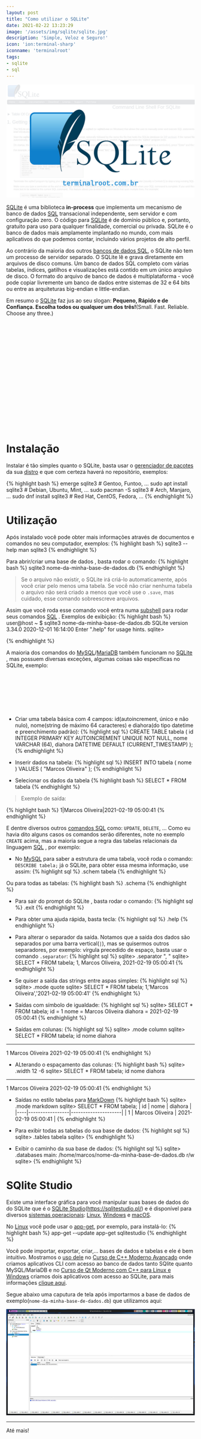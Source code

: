 ```yaml
---
layout: post
title: "Como utilizar o SQLite"
date: 2021-02-22 13:23:29
image: '/assets/img/sqlite/sqlite.jpg'
description: 'Simple, Veloz e Seguro!'
icon: 'ion:terminal-sharp'
iconname: 'terminalroot'
tags:
- sqlite
- sql
---
```


![Como utilizar o SQLite](/assets/img/sqlite/sqlite.jpg)

[SQLite](https://www.sqlite.org/) é uma biblioteca **in-process** que implementa um mecanismo de banco de dados [SQL](https://terminalroot.com.br/2019/08/conheca-o-servico-online-para-executar-seus-comandos-sql.html) transacional independente, sem servidor e com configuração zero. O código para [SQLite](https://www.sqlite.org/) é de domínio público e, portanto, gratuito para uso para qualquer finalidade, comercial ou privada. SQLite é o banco de dados mais amplamente implantado no mundo, com mais aplicativos do que podemos contar, incluindo vários projetos de alto perfil.

Ao contrário da maioria dos outros [bancos de dados SQL](https://terminalroot.com.br/2019/08/o-que-e-sgbd.html), o SQLite não tem um processo de servidor separado. O SQLite lê e grava diretamente em arquivos de disco comuns. Um banco de dados SQL completo com várias tabelas, índices, gatilhos e visualizações está contido em um único arquivo de disco. O formato do arquivo de banco de dados é multiplataforma - você pode copiar livremente um banco de dados entre sistemas de 32 e 64 bits ou entre as arquiteturas big-endian e little-endian.

Em resumo o [SQLite](https://www.sqlite.org/) faz jus ao seu slogan: **Pequeno, Rápido e de Confiança. Escolha todos ou qualquer um dos três!**(Small. Fast. Reliable. Choose any three.)

<!-- QUADRADO -->
<script async src="//pagead2.googlesyndication.com/pagead/js/adsbygoogle.js"></script>
<ins class="adsbygoogle"
style="display:inline-block;width:336px;height:280px"
data-ad-client="ca-pub-2838251107855362"
data-ad-slot="5351066970"></ins>
<script>
(adsbygoogle = window.adsbygoogle || []).push({});
</script>

# Instalação
Instalar é tão simples quanto o SQLite, basta usar o [gerenciador de pacotes](https://terminalroot.com.br/2021/02/conan-um-gerenciador-de-pacotes-para-c-cpp.html) da sua [distro](https://terminalroot.com.br/tags#distros) e que com certeza haverá no repositório, exemplos:

{% highlight bash %}
emerge sqlite3 # Gentoo, Funtoo, ...
sudo apt install sqlite3 # Debian, Ubuntu, Mint, ...
sudo pacman -S sqlite3 # Arch, Manjaro, ...
sudo dnf install sqlite3 # Red Hat, CentOS, Fedora, ...
{% endhighlight %}

# Utilização
Após instalado você pode obter mais informações através de documentos e comandos no seu computador, exemplos:
{% highlight bash %}
sqlite3 --help
man sqlite3
{% endhighlight %}

Para abrir/criar uma base de dados , basta rodar o comando:
{% highlight bash %}
sqlite3 nome-da-minha-base-de-dados.db
{% endhighlight %}
> Se o arquivo não existir, o SQLite irá criá-lo automaticamente, após você criar pelo menos uma tabela. Se você não criar nenhuma tabela o arquivo não será criado a menos que você use o `.save`, mas cuidado, esse comando sobreescreve arquivos.

Assim que você roda esse comando você entra numa [subshell](https://terminalroot.com.br/shell/) para rodar seus comandos [SQL](https://terminalroot.com.br/mysql/) . Exemplos de exibição:
{% highlight bash %}
user@host ~ $ sqlite3 nome-da-minha-base-de-dados.db
SQLite version 3.34.0 2020-12-01 16:14:00
Enter ".help" for usage hints.
sqlite> 

{% endhighlight %}

A maioria dos comandos do [MySQL](https://terminalroot.com.br/mysql/)/[MariaDB](https://terminalroot.com.br/2020/10/diferencas-entre-mysql-e-mariadb.html) também funcionam no [SQLite](https://www.sqlite.org/) , mas possuem diversas exceções, algumas coisas são específicas no SQLite, exemplo:

<!-- MINI ANÚNCIO -->
<script async src="//pagead2.googlesyndication.com/pagead/js/adsbygoogle.js"></script>
<!-- Games Root -->
<ins class="adsbygoogle"
style="display:inline-block;width:730px;height:95px"
data-ad-client="ca-pub-2838251107855362"
data-ad-slot="5351066970"></ins>
<script>
(adsbygoogle = window.adsbygoogle || []).push({});
</script>

+ Criar uma tabela básica com 4 campos: id(autoincrement, único e não nulo), nome(string de máximo 64 caracteres) e diahora(do tipo datetime e preenchimento padrão):
{% highlight sql %}
CREATE TABLE tabela ( id INTEGER PRIMARY KEY AUTOINCREMENT UNIQUE NOT NULL, nome VARCHAR (64), diahora DATETIME DEFAULT (CURRENT_TIMESTAMP) );
{% endhighlight %}
+ Inserir dados na tabela:
{% highlight sql %}
INSERT INTO tabela ( nome ) VALUES ( "Marcos Oliveira" );
{% endhighlight %}

+ Selecionar os dados da tabela
{% highlight bash %}
SELECT * FROM tabela
{% endhighlight %}
> Exemplo de saída:

{% highlight bash %}
1|Marcos Oliveira|2021-02-19 05:00:41
{% endhighlight %}

E dentre diversos outros [comandos SQL](https://terminalroot.com.br/2019/10/inner-join-left-join-right-join-mysql.html) como: `UPDATE`, `DELETE`, ... Como eu havia dito alguns casos os comandos serão diferentes, note no exemplo `CREATE` acima, mas a maioria segue a regra das tabelas relacionais da linguagem [SQL](https://terminalroot.com.br/2019/10/linguagem-de-programacao.html) , por exemplo:

+ No [MySQL](https://terminalroot.com.br/mysql/) para saber a estrutura de uma tabela, você roda o comando: `DESCRIBE tabela;` já o SQLite, para obter essa mesma informação, use assim:
{% highlight sql %}
.schem tabela
{% endhighlight %}

Ou para todas as tabelas:
{% highlight bash %}
.schema
{% endhighlight %}

<!-- RETANGULO LARGO 2 -->
<script async src="//pagead2.googlesyndication.com/pagead/js/adsbygoogle.js"></script>
<ins class="adsbygoogle"
style="display:block; text-align:center;"
data-ad-layout="in-article"
data-ad-format="fluid"
data-ad-client="ca-pub-2838251107855362"
data-ad-slot="8549252987"></ins>
<script>
(adsbygoogle = window.adsbygoogle || []).push({});
</script>

+ Para sair do prompt do SQLite , basta rodar o comando:
{% highlight sql %}
.exit
{% endhighlight %}

+ Para obter uma ajuda rápida, basta tecla:
{% highlight sql %}
.help
{% endhighlight %}

+ Para alterar o separador da saída. Notamos que a saída dos dados são separados por uma barra vertical(`|`), mas se quisermos outros separadores, por exemplo: vírgula precedido de espaço, basta usar o comando `.separator`:
{% highlight sql %}
sqlite> .separator ", "
sqlite> SELECT * FROM tabela;
1, Marcos Oliveira, 2021-02-19 05:00:41
{% endhighlight %}

+ Se quiser a saída das strings entre aspas simples:
{% highlight sql %}
sqlite> .mode quote
sqlite> SELECT * FROM tabela;
1,'Marcos Oliveira','2021-02-19 05:00:41'
{% endhighlight %}

+ Saídas com símbolo de igualdade:
{% highlight sql %}
sqlite> SELECT * FROM tabela;
     id = 1
   nome = Marcos Oliveira
diahora = 2021-02-19 05:00:41
{% endhighlight %}

+ Saídas em colunas:
{% highlight sql %}
sqlite> .mode column
sqlite> SELECT * FROM tabela;
id  nome             diahora
--  ---------------  -------------------
1   Marcos Oliveira  2021-02-19 05:00:41
{% endhighlight %}

+ ALterando o espaçamento das colunas:
{% highlight bash %}
sqlite> .width 12 -6
sqlite> SELECT * FROM tabela;
id                       nome  diahora            
------------  ---------------  -------------------
1             Marcos Oliveira  2021-02-19 05:00:41
{% endhighlight %}

+ Saídas no estilo tabelas para [MarkDown](https://terminalroot.com.br/2016/12/markdown.html)
{% highlight bash %}
sqlite> .mode markdown
sqlite> SELECT * FROM tabela;
| id |      nome       |       diahora       |
|----|-----------------|---------------------|
| 1  | Marcos Oliveira | 2021-02-19 05:00:41 |
{% endhighlight %}

+ Para exibir todas as tabelas do sua base de dados:
{% highlight sql %}
sqlite> .tables
tabela
sqlite> 
{% endhighlight %}

+ Exibir o caminho da sua base de dados:
{% highlight sql %}
sqlite> .databases
main: /home/marcos/nome-da-minha-base-de-dados.db r/w
sqlite>
{% endhighlight %}

<!-- RETANGULO LARGO -->
<script async src="https://pagead2.googlesyndication.com/pagead/js/adsbygoogle.js"></script>
<!-- Informat -->
<ins class="adsbygoogle"
style="display:block"
data-ad-client="ca-pub-2838251107855362"
data-ad-slot="2327980059"
data-ad-format="auto"
data-full-width-responsive="true"></ins>
<script>
(adsbygoogle = window.adsbygoogle || []).push({});
</script>

# SQlite Studio
Existe uma interface gráfica para você manipular suas bases de dados do do SQLite que é o [SQLite Studio](https://sqlitestudio.pl/)(<https://sqlitestudio.pl/>) e é disponível para diversos [sistemas operacionais](https://github.com/pawelsalawa/sqlitestudio/releases): [Linux](https://terminalroot.com.br/linux/), [Windows](https://terminalroot.com.br/tags#windows) e [macOS](https://terminalroot.com.br/tags#macos).

No [Linux](https://terminalroot.com.br/tags#linux) você pode usar o [app-get](https://terminalroot.com.br/2020/05/conheca-o-app-get-um-gerenciador-de-appimages-via-linha-de-comando.html), por exemplo, para instalá-lo:
{% highlight bash %}
app-get --update
app-get sqlitestudio
{% endhighlight %}

Você pode importar, exportar, criar,... bases de dados e tabelas e ele é bem intuitivo. Mostramos o [uso dele](https://www.sqlite.org/cli.html) no [Curso de C++ Moderno Avançado](https://terminalroot.com.br/cpp/) onde criamos aplicativos CLI com acesso ao banco de dados tanto SQlite quanto MySQL/MariaDB  e no [Curso de Qt Moderno com C++ para Linux e Windows](https://terminalroot.com.br/cpp/) criamos dois aplicativos com acesso ao SQLite, para mais informações [clique aqui](https://terminalroot.com.br/cpp/).

Segue abaixo uma caputura de tela após importarmos a base de dados de exemplo(`nome-da-minha-base-de-dados.db`) que utilizamos aqui:

![SQLite Studio running](/assets/img/sqlite/sqlitestudio-terminalroot.jpg)

---

Até mais!


